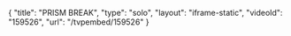 {
    "title": "PRISM BREAK",
    "type": "solo",
    "layout": "iframe-static",
    "videoId": "159526",
    "url": "\/tvpembed\/159526"
}